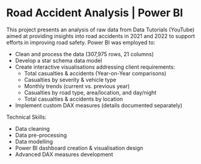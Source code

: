 # Road Accident Analysis | Power BI

This project presents an analysis of raw data from Data Tutorials (YouTube) aimed at providing insights into road accidents in 2021 and 2022 to support efforts in improving road safety. Power BI was employed to:

- Clean and process the data (307,975 rows, 21 columns)
- Develop a star schema data model
- Create interactive visualisations addressing client requirements:
  * Total casualties & accidents (Year-on-Year comparisons)
  * Casualties by severity & vehicle type
  * Monthly trends (current vs. previous year)
  * Casualties by road type, area/location, and day/night
  * Total casualties & accidents by location
- Implement custom DAX measures (details documented separately)

Technical Skills:

- Data cleaning
- Data pre-processing
- Data modelling
- Power BI dashboard creation & visualisation design
- Advanced DAX measures development
